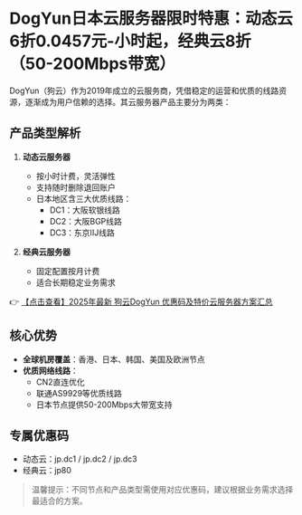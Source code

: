 # DogYun日本云服务器限时特惠：动态云6折0.0457元-小时起，经典云8折（50-200Mbps带宽）

DogYun（狗云）作为2019年成立的云服务商，凭借稳定的运营和优质的线路资源，逐渐成为用户信赖的选择。其云服务器产品主要分为两类：

## 产品类型解析
1. **动态云服务器**  
   - 按小时计费，灵活弹性
   - 支持随时删除退回账户
   - 日本地区含三大优质线路：
     - DC1：大阪软银线路
     - DC2：大阪BGP线路
     - DC3：东京IIJ线路

2. **经典云服务器**  
   - 固定配置按月计费
   - 适合长期稳定业务需求

👉 [【点击查看】2025年最新 狗云DogYun 优惠码及特价云服务器方案汇总](https://bit.ly/DogYun)

## 核心优势
- **全球机房覆盖**：香港、日本、韩国、美国及欧洲节点
- **优质网络线路**：
  - CN2直连优化
  - 联通AS9929等优质线路
  - 日本节点提供50-200Mbps大带宽支持

## 专属优惠码
- 动态云：jp.dc1 / jp.dc2 / jp.dc3
- 经典云：jp80

> 温馨提示：不同节点和产品类型需使用对应优惠码，建议根据业务需求选择最适合的方案。